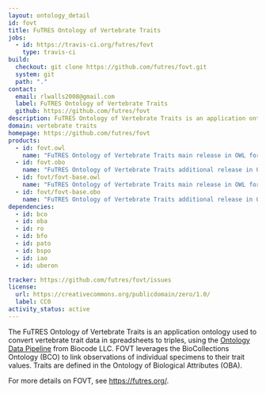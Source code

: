 ```yaml
---
layout: ontology_detail
id: fovt
title: FuTRES Ontology of Vertebrate Traits
jobs:
  - id: https://travis-ci.org/futres/fovt
    type: travis-ci
build:
  checkout: git clone https://github.com/futres/fovt.git
  system: git
  path: "."
contact:
  email: rlwalls2008@gmail.com
  label: FuTRES Ontology of Vertebrate Traits
  github: https://github.com/futres/fovt
description: FuTRES Ontology of Vertebrate Traits is an application ontology used to convert vertebrate trait data in spreadsheet to triples. FOVT leverages the BioCollections Ontology (BCO) to link observations of individual specimens to their trait values. Traits are defined in the Ontology of Biological Attributes (OBA).
domain: vertebrate traits
homepage: https://github.com/futres/fovt
products:
  - id: fovt.owl
    name: "FuTRES Ontology of Vertebrate Traits main release in OWL format"
  - id: fovt.obo
    name: "FuTRES Ontology of Vertebrate Traits additional release in OBO format"
  - id: fovt/fovt-base.owl
    name: "FuTRES Ontology of Vertebrate Traits main release in OWL format"
  - id: fovt/fovt-base.obo
    name: "FuTRES Ontology of Vertebrate Traits additional release in OBO format"
dependencies:
  - id: bco
  - id: oba
  - id: ro
  - id: bfo
  - id: pato
  - id: bspo
  - id: iao
  - id: uberon

tracker: https://github.com/futres/fovt/issues
license:
  url: https://creativecommons.org/publicdomain/zero/1.0/
  label: CC0
activity_status: active
---
```


The FuTRES Ontology of Vertebrate Traits is an application ontology used to convert vertebrate trait data in spreadsheets to triples, using the [Ontology Data Pipeline](https://github.com/biocodellc/ontology-data-pipeline) from Biocode LLC. FOVT leverages the BioCollections Ontology (BCO) to link observations of individual specimens to their trait values. Traits are defined in the Ontology of Biological Attributes (OBA).

For more details on FOVT, see https://futres.org/.
